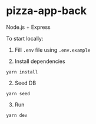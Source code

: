 # pizza-app-back

Node.js + Express

To start locally:

1. Fill `.env` file using `.env.example`

2. Install dependencies

```
yarn install
```

2. Seed DB

```
yarn seed  
```

3. Run 
```
yarn dev
```
